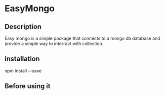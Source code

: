 # EasyMongo

## Description

Easy mongo is a simple package that connects to a mongo db database and provide a simple way to interract with collection.

## installation 

npm install --save

## Before using it
